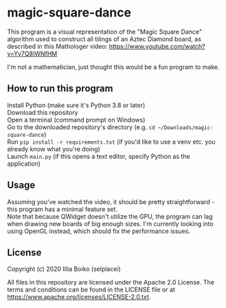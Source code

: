 # magic-square-dance

This program is a visual representation of the "Magic Square Dance" algorithm used to construct all tilings of an Aztec Diamond board, as described in this Mathologer video: https://www.youtube.com/watch?v=Yy7Q8IWNfHM

I'm not a mathematician, just thought this would be a fun program to make.

## How to run this program

Install Python (make sure it's Python 3.8 or later)  
Download this repository  
Open a terminal (command prompt on Windows)  
Go to the downloaded repository's directory (e.g. `cd ~/Downloads/magic-square-dance`)  
Run `pip install -r requirements.txt` (if you'd like to use a venv etc. you already know what you're doing)  
Launch `main.py` (if this opens a text editor, specify Python as the application)

## Usage

Assuming you've watched the video, it should be pretty straightforward - this program has a minimal feature set.  
Note that because QWidget doesn't utilize the GPU, the program can lag when drawing new boards of big enough sizes. I'm currently looking into using OpenGL instead, which should fix the performance issues.

## License

Copyright (c) 2020 Illia Boiko (selplacei)

All files in this repository are licensed under the Apache 2.0 License. The terms and conditions can be found in the LICENSE file or at https://www.apache.org/licenses/LICENSE-2.0.txt.

